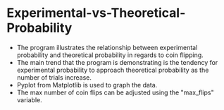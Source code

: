 # Experimental-vs-Theoretical-Probability
- The program illustrates the relationship between experimental probability and theoretical probability in regards to coin flipping.
- The main trend that the program is demonstrating is the tendency for experimental probability to approach theoretical probability as the number of trials increase.
- Pyplot from Matplotlib is used to graph the data.
- The max number of coin flips can be adjusted using the "max_flips" variable.
